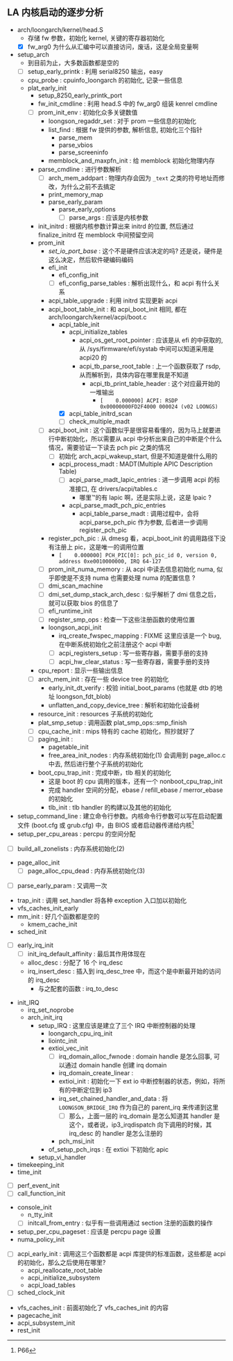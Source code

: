 ## LA 内核启动的逐步分析
- arch/loongarch/kernel/head.S
  - 存储 fw 参数，初始化 kernel, 关键的寄存器初始化
  - [x] fw_arg0 为什么从汇编中可以直接访问，废话，这是全局变量啊
- setup_arch
  - 到目前为止，大多数函数都是空的
  - [ ] setup_early_printk : 利用 serial8250 输出，easy
  - cpu_probe : cpuinfo_loongarch 的初始化, 记录一些信息
  - plat_early_init
    - setup_8250_early_printk_port
    - fw_init_cmdline : 利用 head.S 中的 fw_arg0 组装 kenrel cmdline
    - [ ] prom_init_env : 初始化众多关键数值
      - loongson_regaddr_set : 对于 prom 一些信息的初始化
      - list_find : 根据 fw 提供的参数, 解析信息, 初始化三个指针
        - parse_mem
        - parse_vbios
        - parse_screeninfo
      - memblock_and_maxpfn_init : 给 memblock 初始化物理内存
    - parse_cmdline : 进行参数解析
      - [ ] arch_mem_addpart : 物理内存会因为 `_text` 之类的符号地址而修改，为什么之前不去搞定
      - print_memory_map
      - parse_early_param
        - parse_early_options
          - [ ] parse_args : 应该是内核参数
    - init_initrd : 根据内核参数计算出来 initrd 的位置, 然后通过 finalize_initrd 在 memblock 中间预留空间
    - prom_init
      - *set_io_port_base* : 这个不是硬件应该决定的吗? 还是说，硬件是这么决定，然后软件硬编码编码
      - efi_init
        - efi_config_init
        - [ ] efi_config_parse_tables : 解析出现什么，和 acpi 有什么关系
      - acpi_table_upgrade : 利用 initrd 实现更新 acpi
      - acpi_boot_table_init : 和 acpi_boot_init 相同, 都在 arch/loongarch/kernel/acpi/boot.c
        - acpi_table_init
          - acpi_initialize_tables
            - acpi_os_get_root_pointer : 应该是从 efi 的中获取的, 从 /sys/firmware/efi/systab 中间可以知道采用是 acpi20 的
            - acpi_tb_parse_root_table : 上一个函数获取了 rsdp, 从而解析到，具体内容在哪里我是不知道
              - acpi_tb_print_table_header : 这个对应最开始的一堆输出
                - `[    0.000000] ACPI: RSDP 0x00000000FD2F4000 000024 (v02 LOONGS)`
          - [x] acpi_table_initrd_scan
          - [ ] check_multiple_madt
      - [ ] acpi_boot_init : 这个函数似乎是很容易看懂的，因为马上就要进行中断初始化，所以需要从 acpi 中分析出来自己的中断是个什么情况，需要验证一下读去 pch pic 之类的情况
        - [ ] 初始化 arch_acpi_wakeup_start, 但是不知道是做什么用的
        - acpi_process_madt : MADT(Multiple APIC Description Table)
          - [ ] acpi_parse_madt_lapic_entries : 进一步调用 acpi 的标准接口, 在 drivers/acpi/tables.c
            - 哪里™的有 lapic 啊，还是实际上说，这是 lpaic ?
          - acpi_parse_madt_pch_pic_entries
            - acpi_table_parse_madt : 调用过程中，会将 acpi_parse_pch_pic 作为参数, 后者进一步调用 register_pch_pic
      - register_pch_pic : 从 dmesg 看，acpi_boot_init 的调用路径下没有注册上 pic，这是唯一的调用位置
        - `[    0.000000] PCH_PIC[0]: pch_pic_id 0, version 0, address 0xe0010000000, IRQ 64-127`
      - [ ] prom_init_numa_memory : 从 acpi 中读去信息初始化 numa, 似乎即使是不支持 numa 也需要处理 numa 的配置信息 ?
      - [ ] dmi_scan_machine
      - [ ] dmi_set_dump_stack_arch_desc : 似乎解析了 dmi 信息之后，就可以获取 bios 的信息了
      - [ ] efi_runtime_init
      - [ ] register_smp_ops : 检查一下这些注册函数的使用位置
      - loongson_acpi_init
        - irq_create_fwspec_mapping : FIXME 这里应该是一个 bug, 在中断系统初始化之前注册这个 acpi 中断
        - [ ] acpi_registers_setup : 写一些寄存器，需要手册的支持
        - [ ] acpi_hw_clear_status : 写一些寄存器，需要手册的支持
    - cpu_report : 显示一些输出信息
    - [ ] arch_mem_init : 存在一些 device tree 的初始化
      - early_init_dt_verify : 校验 initial_boot_params (也就是 dtb 的地址 loongson_fdt_blob)
      - unflatten_and_copy_device_tree : 解析和初始化设备树
    - resource_init : resources 子系统的初始化
    - plat_smp_setup : 调用函数 plat_smp_ops::smp_finish
    - [ ] cpu_cache_init : mips 特有的 cache 初始化，照抄就好了
    - [ ] paging_init :
      - pagetable_init
      - free_area_init_nodes : 内存系统初始化(1) 会调用到 page_alloc.c 中去, 然后进行整个子系统的初始化
    - boot_cpu_trap_init : 完成中断，tlb 相关的初始化
      - 这是 boot 的 cpu 调用的版本，还有一个 nonboot_cpu_trap_init
      - 完成 handler 空间的分配，ebase / refill_ebase / merror_ebase 的初始化
      - tlb_init : tlb handler 的构建以及其他的初始化
- setup_command_line :  建立命令行参数。内核命令行参数可以写在启动配置文件 (boot.cfg 或 grub.cfg) 中，由 BIOS 或者启动器传递给内核[^1]
- setup_per_cpu_areas : percpu 的空间分配
- [ ] build_all_zonelists : 内存系统初始化(2)
- page_alloc_init
  - [ ] page_alloc_cpu_dead : 内存系统初始化(3)
- [ ] parse_early_param : 又调用一次
- trap_init : 调用 set_handler 将各种 exception 入口加以初始化
- vfs_caches_init_early
- mm_init : 好几个函数都是空的
  - kmem_cache_init
- sched_init
- [ ] early_irq_init
  - [ ] init_irq_default_affinity : 最后其作用体现在
  - alloc_desc : 分配了 16 个 irq_desc
  - irq_insert_desc : 插入到 irq_desc_tree 中，而这个是中断最开始的访问的 irq_desc
    - 与之配套的函数 : irq_to_desc
- init_IRQ
  - irq_set_noprobe
  - arch_init_irq
    - setup_IRQ : 这里应该是建立了三个 IRQ 中断控制器的处理
      - loongarch_cpu_irq_init
      - liointc_init
      - extioi_vec_init
        - [ ] irq_domain_alloc_fwnode : domain handle 是怎么回事, 可以通过 domain handle 创建 irq domain
        - irq_domain_create_linear : 
        - extioi_init : 初始化一下 ext io 中断控制器的状态，例如，将所有的中断定位到 ip3
        - irq_set_chained_handler_and_data : 将 `LOONGSON_BRIDGE_IRQ` 作为自己的 parent_irq 来传递到这里
          - [ ] 那么，上面一层的 irq_domain 是怎么知道其 handler 是这个，或者说，ip3_irqdispatch 向下调用的时候，其 irq_desc 的 handler 是怎么注册的
        - pch_msi_init
      - of_setup_pch_irqs : 在 extioi 下初始化 apic 
    - setup_vi_handler
- timekeeping_init
- time_init
- [ ] perf_event_init
- [ ] call_function_init
- console_init
  - n_tty_init
  - [ ] initcall_from_entry : 似乎有一些调用通过 section 注册的函数的操作
- setup_per_cpu_pageset : 应该是 percpu page 设置
- numa_policy_init 
- [ ] acpi_early_init : 调用这三个函数都是 acpi 库提供的标准函数，这些都是 acpi 的初始化，那么之后使用在哪里?
  - acpi_reallocate_root_table
  - acpi_initialize_subsystem
  - acpi_load_tables
- [ ] sched_clock_init
- vfs_caches_init : 前面初始化了 vfs_caches_init 的内容
- pagecache_init
- acpi_subsystem_init
- rest_init

[^1]: P66
